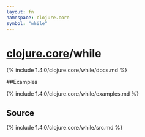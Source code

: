 ```yaml
---
layout: fn
namespace: clojure.core
symbol: "while"
---
```


# [clojure.core](../)/while

{% include 1.4.0/clojure.core/while/docs.md %}

##Examples

{% include 1.4.0/clojure.core/while/examples.md %}
## Source
{% include 1.4.0/clojure.core/while/src.md %}

